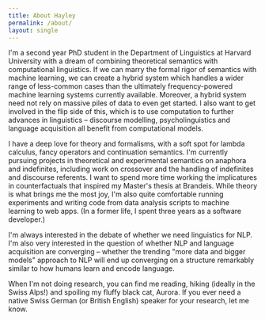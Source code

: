 ```yaml
---
title: About Hayley
permalink: /about/
layout: single
---
```


I'm a second year PhD student in the Department of Linguistics at Harvard University with a dream of combining theoretical semantics with computational linguistics. If we can marry the formal rigor of semantics with machine learning, we can create a hybrid system which handles a wider range of less-common cases than the ultimately frequency-powered machine learning systems currently available. Moreover, a hybrid system need not rely on massive piles of data to even get started. I also want to get involved in the flip side of this, which is to use computation to further advances in linguistics &ndash; discourse modelling, psycholinguistics and language acquisition all benefit from computational models.

I have a deep love for theory and formalisms, with a soft spot for lambda calculus, fancy operators and continuation semantics. I'm currently pursuing projects in theoretical and experimental semantics on anaphora and indefinites, including work on crossover and the handling of indefinites and discourse referents. I want to spend more time working the implicatures in counterfactuals that inspired my Master's thesis at Brandeis.
While theory is what brings me the most joy, I'm also quite comfortable running experiments and writing code from data analysis scripts to machine learning to web apps. (In a former life, I spent three years as a software developer.)

I'm always interested in the debate of whether we need linguistics for NLP. I'm also very interested in the question of whether NLP and language acquisition are converging &ndash; whether the trending "more data and bigger models" approach to NLP will end up converging on a structure remarkably similar to how humans learn and encode language. 

When I'm not doing research, you can find me reading, hiking (ideally in the Swiss Alps!) and spoiling my fluffy black cat, Aurora. If you ever need a native Swiss German (or British English) speaker for your research, let me know.
